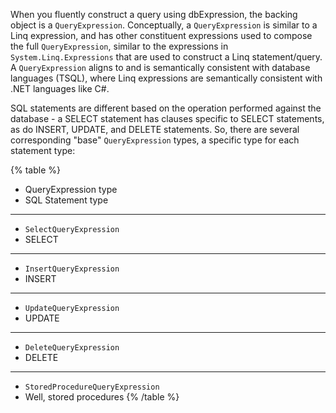When you fluently construct a query using dbExpression, the backing object is a `QueryExpression`.  Conceptually, 
a `QueryExpression` is similar to a Linq expression, and has other constituent expressions used to compose the 
full `QueryExpression`, similar to the expressions in `System.Linq.Expressions` that are
used to construct a Linq statement/query. A `QueryExpression` aligns to and is semantically consistent 
with database languages (TSQL), where Linq expressions are semantically consistent with .NET languages
like C#.  

SQL statements are different based on the operation performed against the database - a SELECT statement has 
clauses specific to SELECT statements, as do INSERT, UPDATE, and DELETE statements.  So, there are several 
corresponding "base" `QueryExpression` types, a specific type for each statement type:

{% table %}
* QueryExpression type
* SQL Statement type
---
* `SelectQueryExpression`
* SELECT
---
* `InsertQueryExpression`
* INSERT
---
* `UpdateQueryExpression`
* UPDATE
---
* `DeleteQueryExpression`
* DELETE
---
* `StoredProcedureQueryExpression`
* Well, stored procedures
{% /table %}